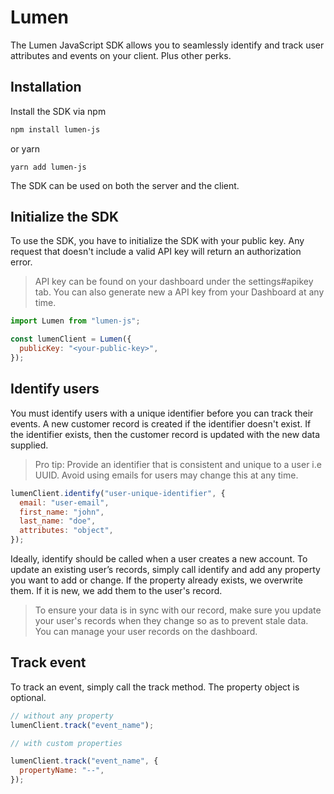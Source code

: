 # Lumen

The Lumen JavaScript SDK allows you to seamlessly identify and track user attributes and events on your client. Plus other perks.

## Installation

Install the SDK via npm

```sh
npm install lumen-js
```

or yarn

```
yarn add lumen-js
```

The SDK can be used on both the server and the client.

## Initialize the SDK

To use the SDK, you have to initialize the SDK with your public key. Any request that doesn't include a valid API key will return an authorization error.

> API key can be found on your dashboard under the settings#apikey tab. You can also generate new a API key from your Dashboard at any time.

```js
import Lumen from "lumen-js";

const lumenClient = Lumen({
  publicKey: "<your-public-key>",
});
```

## Identify users

You must identify users with a unique identifier before you can track their events. A new customer record is created if the identifier doesn't exist. If the identifier exists, then the customer record is updated with the new data supplied.

> Pro tip: Provide an identifier that is consistent and unique to a user i.e UUID. Avoid using emails for users may change this at any time.

```js
lumenClient.identify("user-unique-identifier", {
  email: "user-email",
  first_name: "john",
  last_name: "doe",
  attributes: "object",
});
```

Ideally, identify should be called when a user creates a new account. To update an existing user’s records, simply call identify and add any property you want to add or change. If the property already exists, we overwrite them. If it is new, we add them to the user's record.

> To ensure your data is in sync with our record, make sure you update your user's records when they change so as to prevent stale data. You can manage your user records on the dashboard.

## Track event

To track an event, simply call the track method. The property object is optional.

```js
// without any property
lumenClient.track("event_name");

// with custom properties

lumenClient.track("event_name", {
  propertyName: "--",
});
```
